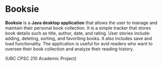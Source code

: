 # Booksie

**Booksie** is a **Java desktop application** that allows the user to manage and maintain their personal book collection. It is a simple tracker that stores book details such as title, author, date, and rating. User stories include: adding, deleting, sorting, and favoriting books. It also includes save and load functionality. The application is useful for avid readers who want to oversee their book collection and analyze their reading history. 

(UBC CPSC 210 Academic Project)
